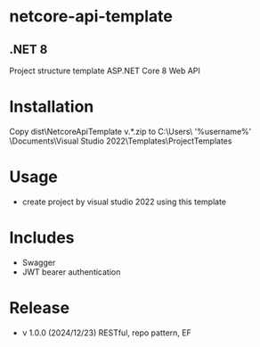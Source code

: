 # netcore-api-template

## .NET 8

Project structure template ASP.NET Core 8 Web API

# Installation

Copy dist\NetcoreApiTemplate v.\*.zip to C:\Users\ '%username%' \Documents\Visual Studio 2022\Templates\ProjectTemplates

# Usage

- create project by visual studio 2022 using this template

# Includes

- Swagger
- JWT bearer authentication

# Release

- v 1.0.0 (2024/12/23) RESTful, repo pattern, EF
